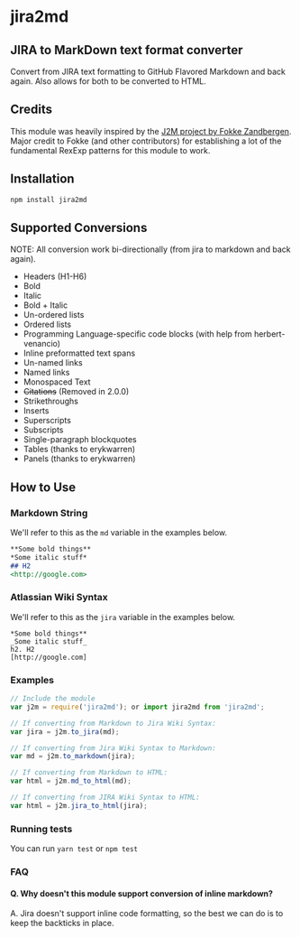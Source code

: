 # jira2md

## JIRA to MarkDown text format converter

Convert from JIRA text formatting to GitHub Flavored Markdown and back again. Also allows for both to be converted to HTML.

## Credits

This module was heavily inspired by the [J2M project by Fokke Zandbergen](http://j2m.fokkezb.nl/).
Major credit to Fokke (and other contributors) for establishing a lot of the fundamental RexExp patterns for this module to work.

## Installation

```sh
npm install jira2md
```

## Supported Conversions

NOTE: All conversion work bi-directionally (from jira to markdown and back again).

* Headers (H1-H6)
* Bold
* Italic
* Bold + Italic
* Un-ordered lists
* Ordered lists
* Programming Language-specific code blocks (with help from herbert-venancio)
* Inline preformatted text spans
* Un-named links
* Named links
* Monospaced Text
* ~~Citations~~ (Removed in 2.0.0)
* Strikethroughs
* Inserts
* Superscripts
* Subscripts
* Single-paragraph blockquotes
* Tables (thanks to erykwarren)
* Panels (thanks to erykwarren)

## How to Use

### Markdown String

We'll refer to this as the `md` variable in the examples below.

```md
**Some bold things**
*Some italic stuff*
## H2
<http://google.com>
```

### Atlassian Wiki Syntax

We'll refer to this as the `jira` variable in the examples below.

```jira
*Some bold things**
_Some italic stuff_
h2. H2
[http://google.com]
```

### Examples

```javascript
// Include the module
var j2m = require('jira2md'); or import jira2md from 'jira2md';

// If converting from Markdown to Jira Wiki Syntax:
var jira = j2m.to_jira(md);

// If converting from Jira Wiki Syntax to Markdown:
var md = j2m.to_markdown(jira);

// If converting from Markdown to HTML:
var html = j2m.md_to_html(md);

// If converting from JIRA Wiki Syntax to HTML:
var html = j2m.jira_to_html(jira);
```

### Running tests

You can run `yarn test` or `npm test`

### FAQ

#### Q. Why doesn't this module support conversion of inline markdown?

A. Jira doesn't support inline code formatting, so the best we can do is to keep the backticks in place.
